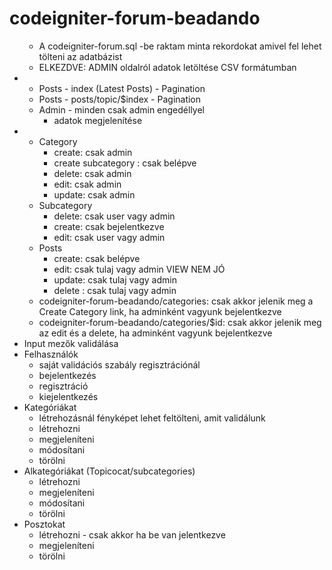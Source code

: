 # codeigniter-forum-beadando

<ul>
		<ul>
			<li>A codeigniter-forum.sql -be raktam minta rekordokat amivel fel lehet tölteni az adatbázist</li>
			<li>ELKEZDVE: ADMIN oldalról adatok letöltése CSV formátumban</li>
		</ul>
	<li>
		<ul>
			<li>Posts - index (Latest Posts) - Pagination </li>
			<li>Posts - posts/topic/$index - Pagination </li>
			<li>Admin - minden csak admin engedéllyel
				<ul>
					<li>adatok megjelenítése</li>
				</ul>
			</li>
		</ul>
	</li>
	<li>
		<ul>
			<li>Category
				<ul>
					<li>create: csak admin</li>
					<li>create subcategory : csak belépve</li>
					<li>delete: csak admin</li>
					<li>edit: csak admin</li>
					<li>update: csak admin</li>
				</ul>
			</li>
			<li>Subcategory
				<ul>
					<li>delete: csak user vagy admin</li>
					<li>create: csak bejelentkezve</li>
					<li>edit: csak user vagy admin</li>
				</ul>
			</li>
			<li>Posts
				<ul>
					<li>create: csak belépve</li>
					<li>edit: csak tulaj vagy admin VIEW NEM JÓ</li>
					<li>update: csak tulaj vagy admin</li>
					<li>delete : csak tulaj vagy admin</li>
				</ul>
			</li>
			<li>codeigniter-forum-beadando/categories: csak akkor jelenik meg a Create Category link, ha adminként vagyunk bejelentkezve </li>
			<li>codeigniter-forum-beadando/categories/$id: csak akkor jelenik meg az edit és a delete, ha adminként vagyunk bejelentkezve  </li>
		</ul>
	</li>
	<li>Input mezők validálása</li>
	<li>Felhasználók
		<ul>
			<li>saját validációs szabály regisztrációnál</li>
			<li>bejelentkezés</li>
			<li>regisztráció</li>
			<li>kiejelentkezés</li>
		</ul>
	</li>
	<li>Kategóriákat
		<ul>
			<li>létrehozásnál fényképet lehet feltölteni, amit validálunk</li>
			<li>létrehozni</li>
			<li>megjeleníteni</li>
			<li>módosítani</li>
			<li>törölni</li>
		</ul>
	</li>
	<li>
		Alkategóriákat (Topicocat/subcategories)
		<ul>
			<li>létrehozni</li>
			<li>megjeleníteni</li>
			<li>módosítani</li>
			<li>törölni</li>
		</ul>
	</li>
	<li>
		Posztokat
		<ul>
			<li>létrehozni - csak akkor ha be van jelentkezve</li>
			<li>megjeleníteni</li>
			<li>törölni</li>
		</ul>
	</li>
	
</ul>
